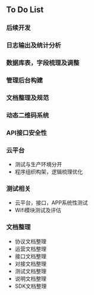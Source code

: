 ## To Do List

### 后续开发


### 日志输出及统计分析

### 数据库表，字段梳理及调整

### 管理后台构建

### 文档整理及规范

### 动态二维码系统

### API接口安全性

### 云平台
- 测试与生产环境分开
- 程序组织构架，逻辑梳理优化

### 测试相关
- 云平台，接口，APP系统性测试
- Wifi模块测试及评估

### 文档整理

- 协议文档整理
- 运营文档整理
- 接口文档整理
- 对接文档整理
- 测试文档整理
- 说明文档整理
- SDK文档整理